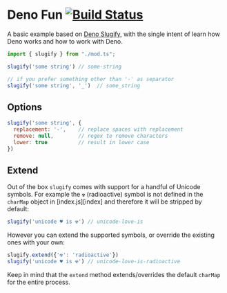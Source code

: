 # Deno Fun [![Build Status](https://travis-ci.org/andresmoschini/deno_fun.svg?branch=master)](https://travis-ci.org/andresmoschini/deno_fun)

A basic example based on [Deno Slugify](https://github.com/jcardama/deno_slugify), with the single intent of learn how Deno works and how to work with Deno.

```js
import { slugify } from "./mod.ts";

slugify('some string') // some-string

// if you prefer something other than '-' as separator
slugify('some string', '_')  // some_string
```

## Options

```js
slugify('some string', {
  replacement: '-',    // replace spaces with replacement
  remove: null,        // regex to remove characters
  lower: true          // result in lower case
})
```

## Extend

Out of the box `slugify` comes with support for a handful of Unicode symbols. For example the `☢` (radioactive) symbol is not defined in the `charMap` object in [index.js][index] and therefore it will be stripped by default:

```js
slugify('unicode ♥ is ☢') // unicode-love-is
```

However you can extend the supported symbols, or override the existing ones with your own:

```js
slugify.extend({'☢': 'radioactive'})
slugify('unicode ♥ is ☢') // unicode-love-is-radioactive
```

Keep in mind that the `extend` method extends/overrides the default `charMap` for the entire process.
